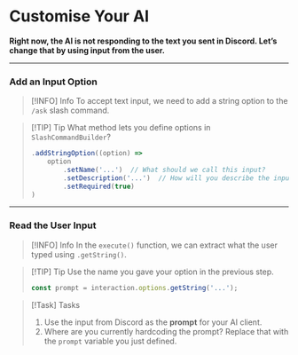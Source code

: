 # Customise Your AI

**Right now, the AI is not responding to the text you sent in Discord. Let’s change that by using input from the user.**

---

### Add an Input Option

> [!INFO] Info
> To accept text input, we need to add a string option to the `/ask` slash command.

> [!TIP] Tip
> What method lets you define options in `SlashCommandBuilder`?
>
> ```javascript
> .addStringOption((option) =>
>     option
>         .setName('...')  // What should we call this input?
>         .setDescription('...')  // How will you describe the input?
>         .setRequired(true)
> )
> ```

---

### Read the User Input

> [!INFO] Info
> In the `execute()` function, we can extract what the user typed using `.getString()`.

> [!TIP] Tip
> Use the name you gave your option in the previous step.
>
> ```javascript
> const prompt = interaction.options.getString('...');
> ```

> [!Task] Tasks
> 1. Use the input from Discord as the **prompt** for your AI client.
> 2. Where are you currently hardcoding the prompt? Replace that with the `prompt` variable you just defined.

